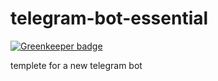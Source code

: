 # telegram-bot-essential

[![Greenkeeper badge](https://badges.greenkeeper.io/mmis1000/telegram-bot-essential.svg)](https://greenkeeper.io/)

templete for a new telegram bot
